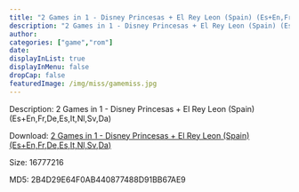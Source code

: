 ```yaml
---
title: "2 Games in 1 - Disney Princesas + El Rey Leon (Spain) (Es+En,Fr,De,Es,It,Nl,Sv,Da)"
description: "2 Games in 1 - Disney Princesas + El Rey Leon (Spain) (Es+En,Fr,De,Es,It,Nl,Sv,Da)"
author: 
categories: ["game","rom"]
date: 
displayInList: true
displayInMenu: false
dropCap: false
featuredImage: /img/miss/gamemiss.jpg
---
```


Description: 2 Games in 1 - Disney Princesas + El Rey Leon (Spain) (Es+En,Fr,De,Es,It,Nl,Sv,Da)

Download: <a style="text-decoration:underline;" href="https://mega.nz/#!mXJW2AaK!VhDsaGwD07F_RH-ywvYrWzMSwCNaeZfMFmSocz9Bl_s" target = "_blank" rel = "nofollow" > 2 Games in 1 - Disney Princesas + El Rey Leon (Spain) (Es+En,Fr,De,Es,It,Nl,Sv,Da)</a>

Size: 16777216

MD5: 2B4D29E64F0AB440877488D91BB67AE9

